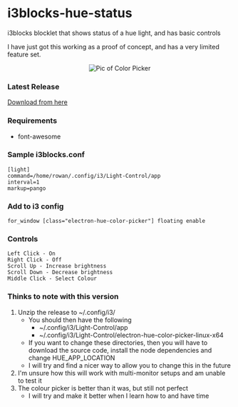 # i3blocks-hue-status
i3blocks blocklet that shows status of a hue light, and has basic controls

I have just got this working as a proof of concept, and has a very limited feature set.

<p align="center">
  <img src="https://user-images.githubusercontent.com/9976046/37248460-bcbc0472-24ca-11e8-9885-183edd1a986a.png" alt="Pic of Color Picker"/>
</p>

### Latest Release
[Download from here](https://github.com/Rauwomos/i3blocks-hue-status/releases/latest)

### Requirements
* font-awesome

### Sample i3blocks.conf
```
[light]
command=/home/rowan/.config/i3/Light-Control/app
interval=1
markup=pango
```

### Add to i3 config
```
for_window [class="electron-hue-color-picker"] floating enable
```

### Controls
```
Left Click - On
Right Click - Off
Scroll Up - Increase brightness
Scroll Down - Decrease brightness
Middle Click - Select Colour
```

### Thinks to note with this version
1. Unzip the release to ~/.config/i3/
	* You should then have the following
		* ~/.config/i3/Light-Control/app
		* ~/.config/i3/Light-Control/electron-hue-color-picker-linux-x64
	* If you want to change these directories, then you will have to download the source code, install the node dependencies and change HUE_APP_LOCATION
	* I will try and find a nicer way to allow you to change this in the future
2. I'm unsure how this will work with multi-monitor setups and am unable to test it
3. The colour picker is better than it was, but still not perfect
    * I will try and make it better when I learn how to and have time

